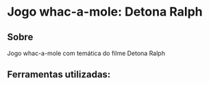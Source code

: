 # Jogo whac-a-mole: Detona Ralph

## Sobre
Jogo whac-a-mole com temática do filme Detona Ralph

## Ferramentas utilizadas: 
